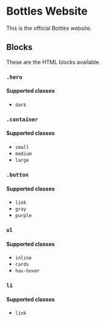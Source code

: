 # Bottles Website
This is the official Bottles website.

## Blocks
These are the HTML blocks available.

### `.hero`
#### Supported classes
- `dark`

### `.container`
#### Supported classes
- `small`
- `medium`
- `large`

### `.button`
#### Supported classes
- `link`
- `gray`
- `purple`

### `ul`
#### Supported classes
- `inline`
- `cards`
- `has-hover`

### `li`
#### Supported classes
- `link`